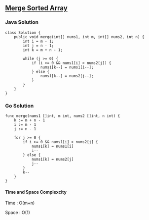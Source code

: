 ## [Merge Sorted Array](https://leetcode.com/problems/merge-sorted-array/description/?envType=study-plan-v2&envId=top-interview-150)


### Java Solution

```
class Solution {
    public void merge(int[] nums1, int m, int[] nums2, int n) {
        int i = m - 1;
        int j = n - 1;
        int k = m + n - 1;
        
        while (j >= 0) {
            if (i >= 0 && nums1[i] > nums2[j]) {
                nums1[k--] = nums1[i--];
            } else {
                nums1[k--] = nums2[j--];
            }
        }
    }
}
```


### Go Solution

```
func merge(nums1 []int, m int, nums2 []int, n int) {
    k := m + n - 1
    i := m - 1
    j := n - 1
    
    for j >= 0 {
        if i >= 0 && nums1[i] > nums2[j] {
            nums1[k] = nums1[i]
            i--
        } else {
            nums1[k] = nums2[j]
            j--
        }
        k--
    }
}
```

#### Time and Space Complexcity

Time : O(m+n)

Space : O(1)